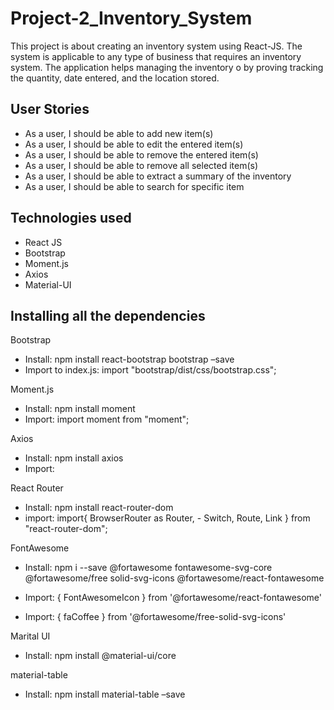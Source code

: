 # Project-2_Inventory_System

This project is about creating an inventory system using React-JS.
The system is applicable to any type of business that requires an inventory system. The application helps managing the inventory o by proving tracking the quantity, date entered, and the location stored.

## User Stories

- As a user, I should be able to add new item(s)
- As a user, I should be able to edit the entered item(s)
- As a user, I should be able to remove the entered item(s)
- As a user, I should be able to remove all selected item(s)
- As a user, I should be able to extract a summary of the inventory
- As a user, I should be able to search for specific item

## Technologies used

- React JS
- Bootstrap
- Moment.js
- Axios
- Material-UI

## Installing all the dependencies

Bootstrap

- Install: npm install react-bootstrap bootstrap –save
- Import to index.js: import "bootstrap/dist/css/bootstrap.css";

Moment.js

- Install: npm install moment
- Import: import moment from "moment";

Axios

- Install: npm install axios
- Import:

React Router

- Install: npm install react-router-dom
- import: import{ BrowserRouter as Router, - Switch, Route, Link } from "react-router-dom";

FontAwesome

- Install: npm i --save @fortawesome fontawesome-svg-core @fortawesome/free
  solid-svg-icons @fortawesome/react-fontawesome

- Import: { FontAwesomeIcon } from '@fortawesome/react-fontawesome'
- Import: { faCoffee } from '@fortawesome/free-solid-svg-icons'

Marital UI

- Install: npm install @material-ui/core

material-table

- Install: npm install material-table –save
